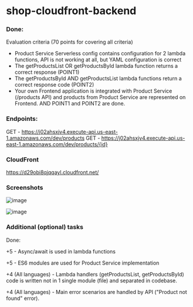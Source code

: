 # shop-cloudfront-backend

### Done:
Evaluation criteria (70 points for covering all criteria)
- Product Service Serverless config contains configuration for 2 lambda functions, API is not working at all, but YAML configuration is correct
- The getProductsList OR getProductsById lambda function returns a correct response (POINT1)
- The getProductsById AND getProductsList lambda functions return a correct response code (POINT2)
- Your own Frontend application is integrated with Product Service (/products API) and products from Product Service are represented on Frontend. AND POINT1 and POINT2 are done.

### Endpoints:
  GET - https://j02ahsxjv4.execute-api.us-east-1.amazonaws.com/dev/products
  GET - https://j02ahsxjv4.execute-api.us-east-1.amazonaws.com/dev/products/{id}
  
### CloudFront

https://d29obi8qjqqayl.cloudfront.net/

### Screenshots

![image](https://user-images.githubusercontent.com/44402789/230286641-3689fd0d-1239-4e3c-ae16-51a8377e7142.png)

![image](https://user-images.githubusercontent.com/44402789/230286545-b4c1731f-d4a2-494f-9804-ce283038ed8f.png)

### Additional (optional) tasks

Done:

+5 - Async/await is used in lambda functions

+5 - ES6 modules are used for Product Service implementation

+4 (All languages) - Lambda handlers (getProductsList, getProductsById) code is written not in 1 single module (file) and separated in codebase.

+4 (All languages) - Main error scenarios are handled by API ("Product not found" error).
